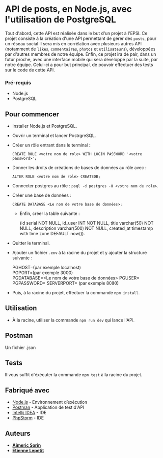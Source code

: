 # API de posts, en Node.js, avec l'utilisation de PostgreSQL

Tout d'abord, cette API est réalisée dans le but d'un projet à l'EPSI.
Ce projet consiste à la création d'une API permettant de gérer des `posts`, pour un réseau social
Il sera mis en corrélation avec plusieurs autres API (notamment de `likes`, `commentaires`, `photos` 
et `utilisateurs`), développées par d'autres membres de notre équipe. Enfin, ce projet ira de pair, dans un
futur proche, avec une interface mobile qui sera développé par la suite, par notre équipe.
Celui-ci a pour but principal, de pouvoir effectuer des tests sur le code de cette API.

### Pré-requis

- Node.js
- PostgreSQL

## Pour commencer 

- Installer Node.js et PostgreSQL.

- Ouvrir un terminal et lancer PostrgreSQL.
- Créer un rôle entrant dans le terminal :  


      CREATE ROLE <votre nom de role> WITH LOGIN PASSWORD '<votre password>';
- Donner les droits de créations de bases de données au rôle avec :


      ALTER ROLE <votre nom de role> CREATEDB;
- Connecter postgres au rôle : `psql -d postgres -U <votre nom de role>`.
- Créer une base de données :


      CREATE DATABASE <Le nom de votre base de données>;
  - Enfin, créer la table suivante :  
  

    (id serial NOT NULL,
    id_user INT NOT NULL,
    title varchar(50) NOT NULL,
    description varchar(500) NOT NULL,
    created_at timestamp with time zone DEFAULT now()).

- Quitter le terminal.
- Ajouter un fichier `.env` à la racine du projet et y ajouter la structure suivante :



    PGHOST=<votre host>(par exemple localhost)  
    PGPORT=<votre port>(par exemple 3000)  
    PGDATABASE=<Le nom de votre base de données> 
    PGUSER=<votre nom de role>
    PGPASSWORD=<votre password>
    SERVERPORT=<votre port serveur> (par exemple 8080)
- Puis, à la racine du projet, effectuer la commande `npm install`.


## Utilisation

- À la racine, utiliser la commande `npm run dev` qui lance l'API.

## Postman

Un fichier .json

## Tests

Il vous suffit d'éxécuter la commande `npm test` à la racine du projet.

## Fabriqué avec

* [Node.js](https://nodejs.org/fr/) - Environnement d’exécution
* [Postman](https://www.postman.com/) - Application de test d'API
* [Intellij IDEA](https://www.jetbrains.com/fr-fr/idea/) - IDE
* [PhpStorm](https://www.jetbrains.com/fr-fr/phpstorm/) - IDE

## Auteurs
* **[Aimeric Sorin](https://github.com/EtienneLep)**
* **[Etienne Lepetit](https://github.com/aimeric-sr)**


